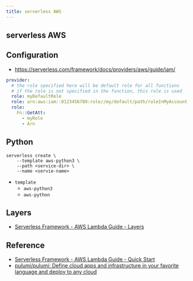 ```yaml
---
title: serverless AWS
---
```


## serverless AWS


## Configuration
- https://serverless.com/framework/docs/providers/aws/guide/iam/

```yaml
provider:
  # the role specified here will be default role for all functions
  # if the role is not specified in the function, this role is used
  role: myDefaultRole                                                  # must validly reference a role defined in the service
  role: arn:aws:iam::0123456789:role//my/default/path/roleInMyAccount  # must validly reference a role defined in your account
  role:                                                                # must validly resolve to the ARN of a role you have the rights to use
    Fn::GetAtt:
      - myRole
      - Arn
```

## Python

```
serverless create \
    --template aws-python3 \
    --path <service-dir> \
    --name <servie-name>
```

- `template`
    - `aws-python3`
    - `aws-python`

## Layers
- [Serverless Framework \- AWS Lambda Guide \- Layers](https://serverless.com/framework/docs/providers/aws/guide/layers/)




## Reference
* [Serverless Framework \- AWS Lambda Guide \- Quick Start](https://serverless.com/framework/docs/providers/aws/guide/quick-start/)
* [pulumi/pulumi: Define cloud apps and infrastructure in your favorite language and deploy to any cloud](https://github.com/pulumi/pulumi)
